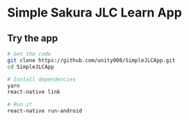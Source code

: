 # Simple Sakura JLC Learn App

## Try the app
```bash
# Get the code
git clone https://github.com/unity008/SimpleJLCApp.git
cd SimpleJLCApp

# Install dependencies
yarn
react-native link

# Run it
react-native run-android
```
